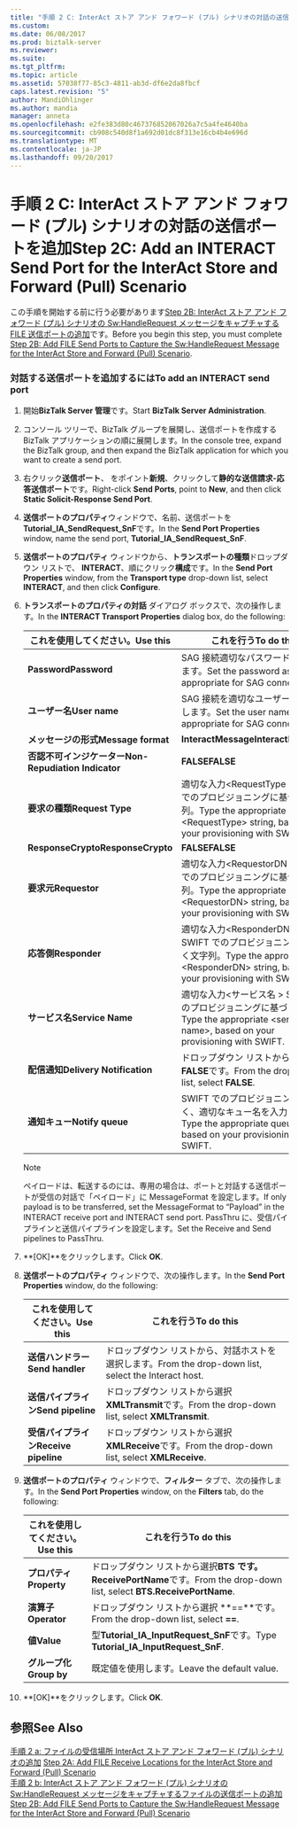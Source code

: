 ```yaml
---
title: "手順 2 C: InterAct ストア アンド フォワード (プル) シナリオの対話の送信ポートを追加 |Microsoft ドキュメント"
ms.custom: 
ms.date: 06/08/2017
ms.prod: biztalk-server
ms.reviewer: 
ms.suite: 
ms.tgt_pltfrm: 
ms.topic: article
ms.assetid: 57038f77-85c3-4811-ab3d-df6e2da8fbcf
caps.latest.revision: "5"
author: MandiOhlinger
ms.author: mandia
manager: anneta
ms.openlocfilehash: e2fe383d80c467376852067026a7c5a4fe4640ba
ms.sourcegitcommit: cb908c540d8f1a692d01dc8f313e16cb4b4e696d
ms.translationtype: MT
ms.contentlocale: ja-JP
ms.lasthandoff: 09/20/2017
---
```

# <a name="step-2c-add-an-interact-send-port-for-the-interact-store-and-forward-pull-scenario"></a><span data-ttu-id="7467f-102">手順 2 C: InterAct ストア アンド フォワード (プル) シナリオの対話の送信ポートを追加</span><span class="sxs-lookup"><span data-stu-id="7467f-102">Step 2C: Add an INTERACT Send Port for the InterAct Store and Forward (Pull) Scenario</span></span>
<span data-ttu-id="7467f-103">この手順を開始する前に行う必要があります[Step 2B: InterAct ストア アンド フォワード (プル) シナリオの Sw:HandleRequest メッセージをキャプチャする FILE 送信ポートの追加](../../adapters-and-accelerators/fileact-interact/step-2b-add-file-send-ports-to-get-sw-handlerequest-message-for-interact.md)です。</span><span class="sxs-lookup"><span data-stu-id="7467f-103">Before you begin this step, you must complete [Step 2B: Add FILE Send Ports to Capture the Sw:HandleRequest Message for the InterAct Store and Forward (Pull) Scenario](../../adapters-and-accelerators/fileact-interact/step-2b-add-file-send-ports-to-get-sw-handlerequest-message-for-interact.md).</span></span>  
  
### <a name="to-add-an-interact-send-port"></a><span data-ttu-id="7467f-104">対話する送信ポートを追加するには</span><span class="sxs-lookup"><span data-stu-id="7467f-104">To add an INTERACT send port</span></span>  
  
1.  <span data-ttu-id="7467f-105">開始**BizTalk Server 管理**です。</span><span class="sxs-lookup"><span data-stu-id="7467f-105">Start **BizTalk Server Administration**.</span></span>  
  
2.  <span data-ttu-id="7467f-106">コンソール ツリーで、BizTalk グループを展開し、送信ポートを作成する BizTalk アプリケーションの順に展開します。</span><span class="sxs-lookup"><span data-stu-id="7467f-106">In the console tree, expand the BizTalk group, and then expand the BizTalk application for which you want to create a send port.</span></span>  
  
3.  <span data-ttu-id="7467f-107">右クリック**送信ポート**、 をポイント**新規**、クリックして**静的な送信請求-応答送信ポート**です。</span><span class="sxs-lookup"><span data-stu-id="7467f-107">Right-click **Send Ports**, point to **New**, and then click **Static Solicit-Response Send Port**.</span></span>  
  
4.  <span data-ttu-id="7467f-108">**送信ポートのプロパティ**ウィンドウで、名前、送信ポートを**Tutorial_IA_SendRequest_SnF**です。</span><span class="sxs-lookup"><span data-stu-id="7467f-108">In the **Send Port Properties** window, name the send port, **Tutorial_IA_SendRequest_SnF**.</span></span>  
  
5.  <span data-ttu-id="7467f-109">**送信ポートのプロパティ** ウィンドウから、**トランスポートの種類**ドロップダウン リストで、 **INTERACT**、順にクリック**構成**です。</span><span class="sxs-lookup"><span data-stu-id="7467f-109">In the **Send Port Properties** window, from the **Transport type** drop-down list, select **INTERACT**, and then click **Configure**.</span></span>  
  
6.  <span data-ttu-id="7467f-110">**トランスポートのプロパティの対話** ダイアログ ボックスで、次の操作します。</span><span class="sxs-lookup"><span data-stu-id="7467f-110">In the **INTERACT Transport Properties** dialog box, do the following:</span></span>  
  
    |<span data-ttu-id="7467f-111">**これを使用してください。**</span><span class="sxs-lookup"><span data-stu-id="7467f-111">**Use this**</span></span>|<span data-ttu-id="7467f-112">**これを行う**</span><span class="sxs-lookup"><span data-stu-id="7467f-112">**To do this**</span></span>|  
    |------------------|--------------------|  
    |<span data-ttu-id="7467f-113">**Password**</span><span class="sxs-lookup"><span data-stu-id="7467f-113">**Password**</span></span>|<span data-ttu-id="7467f-114">SAG 接続適切なパスワードを設定します。</span><span class="sxs-lookup"><span data-stu-id="7467f-114">Set the password as appropriate for SAG connectivity.</span></span>|  
    |<span data-ttu-id="7467f-115">**ユーザー名**</span><span class="sxs-lookup"><span data-stu-id="7467f-115">**User name**</span></span>|<span data-ttu-id="7467f-116">SAG 接続を適切なユーザー名を設定します。</span><span class="sxs-lookup"><span data-stu-id="7467f-116">Set the user name as appropriate for SAG connectivity.</span></span>|  
    |<span data-ttu-id="7467f-117">**メッセージの形式**</span><span class="sxs-lookup"><span data-stu-id="7467f-117">**Message format**</span></span>|<span data-ttu-id="7467f-118">**InteractMessage**</span><span class="sxs-lookup"><span data-stu-id="7467f-118">**InteractMessage**</span></span>|  
    |<span data-ttu-id="7467f-119">**否認不可インジケーター**</span><span class="sxs-lookup"><span data-stu-id="7467f-119">**Non-Repudiation Indicator**</span></span>|<span data-ttu-id="7467f-120">**FALSE**</span><span class="sxs-lookup"><span data-stu-id="7467f-120">**FALSE**</span></span>|  
    |<span data-ttu-id="7467f-121">**要求の種類**</span><span class="sxs-lookup"><span data-stu-id="7467f-121">**Request Type**</span></span>|<span data-ttu-id="7467f-122">適切な入力\<RequestType > SWIFT でのプロビジョニングに基づく文字列。</span><span class="sxs-lookup"><span data-stu-id="7467f-122">Type the appropriate \<RequestType> string, based on your provisioning with SWIFT.</span></span>|  
    |<span data-ttu-id="7467f-123">**ResponseCrypto**</span><span class="sxs-lookup"><span data-stu-id="7467f-123">**ResponseCrypto**</span></span>|<span data-ttu-id="7467f-124">**FALSE**</span><span class="sxs-lookup"><span data-stu-id="7467f-124">**FALSE**</span></span>|  
    |<span data-ttu-id="7467f-125">**要求元**</span><span class="sxs-lookup"><span data-stu-id="7467f-125">**Requestor**</span></span>|<span data-ttu-id="7467f-126">適切な入力\<RequestorDN > SWIFT でのプロビジョニングに基づく文字列。</span><span class="sxs-lookup"><span data-stu-id="7467f-126">Type the appropriate \<RequestorDN> string, based on your provisioning with SWIFT.</span></span>|  
    |<span data-ttu-id="7467f-127">**応答側**</span><span class="sxs-lookup"><span data-stu-id="7467f-127">**Responder**</span></span>|<span data-ttu-id="7467f-128">適切な入力\<ResponderDN > SWIFT でのプロビジョニングに基づく文字列。</span><span class="sxs-lookup"><span data-stu-id="7467f-128">Type the appropriate \<ResponderDN> string, based on your provisioning with SWIFT.</span></span>|  
    |<span data-ttu-id="7467f-129">**サービス名**</span><span class="sxs-lookup"><span data-stu-id="7467f-129">**Service Name**</span></span>|<span data-ttu-id="7467f-130">適切な入力\<サービス名 > SWIFT でのプロビジョニングに基づきます。</span><span class="sxs-lookup"><span data-stu-id="7467f-130">Type the appropriate \<service name>, based on your provisioning with SWIFT.</span></span>|  
    |<span data-ttu-id="7467f-131">**配信通知**</span><span class="sxs-lookup"><span data-stu-id="7467f-131">**Delivery Notification**</span></span>|<span data-ttu-id="7467f-132">ドロップダウン リストから選択**FALSE**です。</span><span class="sxs-lookup"><span data-stu-id="7467f-132">From the drop-down list, select **FALSE**.</span></span>|  
    |<span data-ttu-id="7467f-133">**通知キュー**</span><span class="sxs-lookup"><span data-stu-id="7467f-133">**Notify queue**</span></span>|<span data-ttu-id="7467f-134">SWIFT でのプロビジョニングに基づく、適切なキュー名を入力します。</span><span class="sxs-lookup"><span data-stu-id="7467f-134">Type the appropriate queue name, based on your provisioning with SWIFT.</span></span>|  
  
    > [!NOTE]
    >  <span data-ttu-id="7467f-135">ペイロードは、転送するのには、専用の場合は、ポートと対話する送信ポートが受信の対話で「ペイロード」に MessageFormat を設定します。</span><span class="sxs-lookup"><span data-stu-id="7467f-135">If only payload is to be transferred, set the MessageFormat to “Payload” in the INTERACT receive port and INTERACT send port.</span></span> <span data-ttu-id="7467f-136">PassThru に、受信パイプラインと送信パイプラインを設定します。</span><span class="sxs-lookup"><span data-stu-id="7467f-136">Set the Receive and Send pipelines to PassThru.</span></span>  
  
7.  <span data-ttu-id="7467f-137">**[OK]**をクリックします。</span><span class="sxs-lookup"><span data-stu-id="7467f-137">Click **OK**.</span></span>  
  
8.  <span data-ttu-id="7467f-138">**送信ポートのプロパティ** ウィンドウで、次の操作します。</span><span class="sxs-lookup"><span data-stu-id="7467f-138">In the **Send Port Properties** window, do the following:</span></span>  
  
    |<span data-ttu-id="7467f-139">**これを使用してください。**</span><span class="sxs-lookup"><span data-stu-id="7467f-139">**Use this**</span></span>|<span data-ttu-id="7467f-140">**これを行う**</span><span class="sxs-lookup"><span data-stu-id="7467f-140">**To do this**</span></span>|  
    |------------------|--------------------|  
    |<span data-ttu-id="7467f-141">**送信ハンドラー**</span><span class="sxs-lookup"><span data-stu-id="7467f-141">**Send handler**</span></span>|<span data-ttu-id="7467f-142">ドロップダウン リストから、対話ホストを選択します。</span><span class="sxs-lookup"><span data-stu-id="7467f-142">From the drop-down list, select the Interact host.</span></span>|  
    |<span data-ttu-id="7467f-143">**送信パイプライン**</span><span class="sxs-lookup"><span data-stu-id="7467f-143">**Send pipeline**</span></span>|<span data-ttu-id="7467f-144">ドロップダウン リストから選択**XMLTransmit**です。</span><span class="sxs-lookup"><span data-stu-id="7467f-144">From the drop-down list, select **XMLTransmit**.</span></span>|  
    |<span data-ttu-id="7467f-145">**受信パイプライン**</span><span class="sxs-lookup"><span data-stu-id="7467f-145">**Receive pipeline**</span></span>|<span data-ttu-id="7467f-146">ドロップダウン リストから選択**XMLReceive**です。</span><span class="sxs-lookup"><span data-stu-id="7467f-146">From the drop-down list, select **XMLReceive**.</span></span>|  
  
9. <span data-ttu-id="7467f-147">**送信ポートのプロパティ** ウィンドウで、**フィルター**  タブで、次の操作します。</span><span class="sxs-lookup"><span data-stu-id="7467f-147">In the **Send Port Properties** window, on the **Filters** tab, do the following:</span></span>  
  
    |<span data-ttu-id="7467f-148">**これを使用してください。**</span><span class="sxs-lookup"><span data-stu-id="7467f-148">**Use this**</span></span>|<span data-ttu-id="7467f-149">**これを行う**</span><span class="sxs-lookup"><span data-stu-id="7467f-149">**To do this**</span></span>|  
    |------------------|--------------------|  
    |<span data-ttu-id="7467f-150">**プロパティ**</span><span class="sxs-lookup"><span data-stu-id="7467f-150">**Property**</span></span>|<span data-ttu-id="7467f-151">ドロップダウン リストから選択**BTS です。ReceivePortName**です。</span><span class="sxs-lookup"><span data-stu-id="7467f-151">From the drop-down list, select **BTS.ReceivePortName**.</span></span>|  
    |<span data-ttu-id="7467f-152">**演算子**</span><span class="sxs-lookup"><span data-stu-id="7467f-152">**Operator**</span></span>|<span data-ttu-id="7467f-153">ドロップダウン リストから選択 **==**です。</span><span class="sxs-lookup"><span data-stu-id="7467f-153">From the drop-down list, select **==**.</span></span>|  
    |<span data-ttu-id="7467f-154">**値**</span><span class="sxs-lookup"><span data-stu-id="7467f-154">**Value**</span></span>|<span data-ttu-id="7467f-155">型**Tutorial_IA_InputRequest_SnF**です。</span><span class="sxs-lookup"><span data-stu-id="7467f-155">Type **Tutorial_IA_InputRequest_SnF**.</span></span>|  
    |<span data-ttu-id="7467f-156">**グループ化**</span><span class="sxs-lookup"><span data-stu-id="7467f-156">**Group by**</span></span>|<span data-ttu-id="7467f-157">既定値を使用します。</span><span class="sxs-lookup"><span data-stu-id="7467f-157">Leave the default value.</span></span>|  
  
10. <span data-ttu-id="7467f-158">**[OK]**をクリックします。</span><span class="sxs-lookup"><span data-stu-id="7467f-158">Click **OK**.</span></span>  
  
## <a name="see-also"></a><span data-ttu-id="7467f-159">参照</span><span class="sxs-lookup"><span data-stu-id="7467f-159">See Also</span></span>  
 <span data-ttu-id="7467f-160">[手順 2 a: ファイルの受信場所 InterAct ストア アンド フォワード (プル) シナリオの追加](../../adapters-and-accelerators/fileact-interact/step-2a-add-file-receive-locations-for-interact-store-and-forward-scenario.md) </span><span class="sxs-lookup"><span data-stu-id="7467f-160">[Step 2A: Add FILE Receive Locations for the InterAct Store and Forward (Pull) Scenario](../../adapters-and-accelerators/fileact-interact/step-2a-add-file-receive-locations-for-interact-store-and-forward-scenario.md) </span></span>  
 [<span data-ttu-id="7467f-161">手順 2 b: InterAct ストア アンド フォワード (プル) シナリオの Sw:HandleRequest メッセージをキャプチャするファイルの送信ポートの追加</span><span class="sxs-lookup"><span data-stu-id="7467f-161">Step 2B: Add FILE Send Ports to Capture the Sw:HandleRequest Message for the InterAct Store and Forward (Pull) Scenario</span></span>](../../adapters-and-accelerators/fileact-interact/step-2b-add-file-send-ports-to-get-sw-handlerequest-message-for-interact.md)